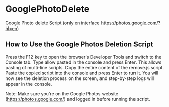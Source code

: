 # GooglePhotoDelete
Google Photo delete Script (only en interface https://photos.google.com/?hl=en)

## How to Use the Google Photos Deletion Script

Press the F12 key to open the browser's Developer Tools and switch to the Console tab.
Type allow pasted in the console and press Enter. This allows pasting of multi-line scripts.
Copy the entire content of the remove.js script.
Paste the copied script into the console and press Enter to run it.
You will now see the deletion process on the screen, and step-by-step logs will appear in the console.

Note: Make sure you're on the Google Photos website (https://photos.google.com/) and logged in before running the script.
